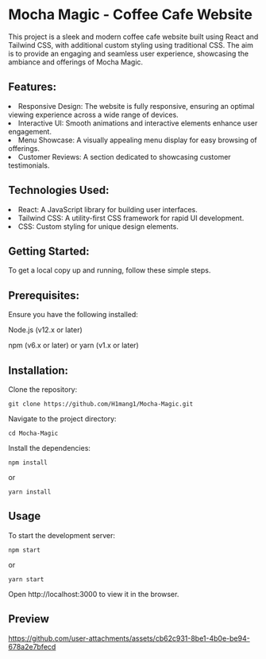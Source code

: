 # Mocha Magic - Coffee Cafe Website
This project is a sleek and modern coffee cafe website built using React and Tailwind CSS, with additional custom styling using traditional CSS. The aim is to provide an engaging and seamless user experience, showcasing the ambiance and offerings of Mocha Magic.

## Features:
<li>Responsive Design: The website is fully responsive, ensuring an optimal viewing experience across a wide range of devices.
<li>Interactive UI: Smooth animations and interactive elements enhance user engagement.
<li>Menu Showcase: A visually appealing menu display for easy browsing of offerings.
<li>Customer Reviews: A section dedicated to showcasing customer testimonials.

## Technologies Used:
<li>React: A JavaScript library for building user interfaces.
<li>Tailwind CSS: A utility-first CSS framework for rapid UI development.
<li>CSS: Custom styling for unique design elements.

## Getting Started:
To get a local copy up and running, follow these simple steps.

## Prerequisites:
Ensure you have the following installed:

Node.js (v12.x or later)<br>

npm (v6.x or later) or yarn (v1.x or later)

## Installation:
Clone the repository:
```
git clone https://github.com/H1mang1/Mocha-Magic.git
```

Navigate to the project directory:
```
cd Mocha-Magic
```
Install the dependencies:
```
npm install
```
or
```
yarn install
```
## Usage
To start the development server:
```
npm start
```
or
```
yarn start
```
Open http://localhost:3000 to view it in the browser.

## Preview

https://github.com/user-attachments/assets/cb62c931-8be1-4b0e-be94-678a2e7bfecd




